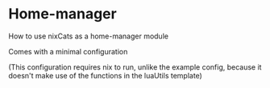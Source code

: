 # Home-manager

How to use nixCats as a home-manager module

Comes with a minimal configuration

(This configuration requires nix to run, unlike the example config, because it doesn't make use of the functions in the luaUtils template)
